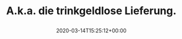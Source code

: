 ---
retweeted: false
source: <a href="http://www.samruston.co.uk" rel="nofollow">Flamingo for Android</a>
entities:
  user_mentions: []
  urls: []
  symbols: []
  media:
  - expanded_url: https://twitter.com/bascht/status/1238848660676530176/photo/1
    indices:
    - '36'
    - '59'
    url: https://t.co/NMQbLH3EM4
    media_url: http://pbs.twimg.com/media/ETFGSojXgAA-6fT.jpg
    id_str: '1238848658440945664'
    id: '1238848658440945664'
    media_url_https: https://pbs.twimg.com/media/ETFGSojXgAA-6fT.jpg
    sizes:
      large:
        w: '1080'
        h: '788'
        resize: fit
      small:
        w: '680'
        h: '496'
        resize: fit
      medium:
        w: '1080'
        h: '788'
        resize: fit
      thumb:
        w: '150'
        h: '150'
        resize: crop
    type: photo
    display_url: pic.twitter.com/NMQbLH3EM4
  hashtags: []
display_text_range:
- '0'
- '59'
favorite_count: '2'
id_str: '1238848660676530176'
truncated: false
retweet_count: '0'
id: '1238848660676530176'
possibly_sensitive: false
created_at: Sat Mar 14 15:25:12 +0000 2020
favorited: false
full_text: A.k.a. die trinkgeldlose Lieferung.
lang: de
extended_entities:
  media:
  - expanded_url: https://twitter.com/bascht/status/1238848660676530176/photo/1
    indices:
    - '36'
    - '59'
    url: https://t.co/NMQbLH3EM4
    media_url: http://pbs.twimg.com/media/ETFGSojXgAA-6fT.jpg
    id_str: '1238848658440945664'
    id: '1238848658440945664'
    media_url_https: https://pbs.twimg.com/media/ETFGSojXgAA-6fT.jpg
    sizes:
      large:
        w: '1080'
        h: '788'
        resize: fit
      small:
        w: '680'
        h: '496'
        resize: fit
      medium:
        w: '1080'
        h: '788'
        resize: fit
      thumb:
        w: '150'
        h: '150'
        resize: crop
    type: photo
    display_url: pic.twitter.com/NMQbLH3EM4
tags:
- pesos/twitter
date: '2020-03-14T15:25:12+00:00'
src: https://twitter.com/bascht/status/1238848660676530176
original_url: https://twitter.com/bascht/status/1238848660676530176
type: twitter_tweet
media_url: https://img.bascht.com/twitter/pbs.twimg.com/media/ETFGSojXgAA-6fT.jpg
text: A.k.a. die trinkgeldlose Lieferung.
title: 'A.k.a. die trinkgeldlose Lieferung.

  '

---